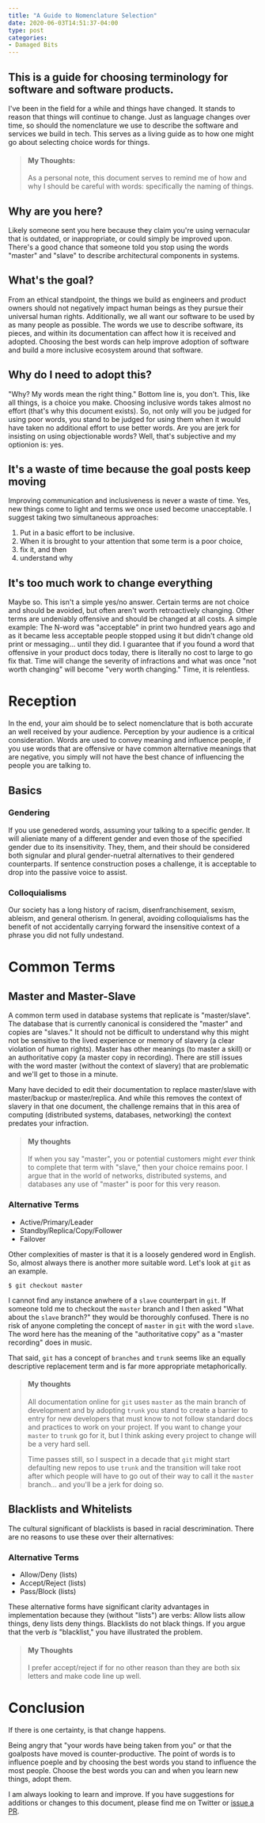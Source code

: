 ```yaml
---
title: "A Guide to Nomenclature Selection"
date: 2020-06-03T14:51:37-04:00
type: post
categories:
- Damaged Bits
---
```


## This is a guide for choosing terminology for software and software products.

I've been in the field for a while and things have changed.  It stands to reason that things
will continue to change.  Just as language changes over time, so should the nomenclature we
use to describe the software and services we build in tech.  This serves as a living guide
as to how one might go about selecting choice words for things.

> #### My Thoughts:
> As a personal note, this document serves to remind me of how and why I should be careful
> with words: specifically the naming of things.

## Why are you here?

Likely someone sent you here because they claim you're using vernacular that is outdated, or
inappropriate, or could simply be improved upon.  There's a good chance that someone told you
stop using the words "master" and "slave" to describe architectural components in systems.

## What's the goal?

From an ethical standpoint, the things we build as engineers and product owners should not
negatively impact human beings as they pursue their universal human rights.
Additionally, we all want our software to be used by as many
people as possible.  The words we use to describe software, its pieces, and within its
documentation can affect how it is received and adopted.  Choosing the best words can
help improve adoption of software and build a more inclusive ecosystem around that software.

## Why do I need to adopt this?

"Why? My words mean the right thing."  Bottom line is, you don't.  This, like all things,
is a choice you make.  Choosing inclusive words takes almost no effort (that's why this
document exists).  So, not only will you be judged for using poor words, you stand to be
judged for using them when it would have taken no additional effort to use better words.
Are you are jerk for insisting on using objectionable words?  Well, that's subjective and
my optionion is: yes.

## It's a waste of time because the goal posts keep moving

Improving communication and inclusiveness is never a waste of time.  Yes, new things come
to light and terms we once used become unacceptable.  I suggest taking two simultaneous
approaches:

1. Put in a basic effort to be inclusive.
2. When it is brought to your attention that some term is a poor choice,
  1. fix it, and then
  2. understand why

## It's too much work to change everything

Maybe so. This isn't a simple yes/no answer. Certain terms are not choice and should be
avoided, but often aren't worth retroactively changing.  Other terms are undeniably offensive
and should be changed at all costs.  A simple example: The N-word was "acceptable" in print two
hundred years ago and as it became less acceptable people stopped using it but didn't change
old print or messaging... until they did.  I guarantee that if you found a word that offensive
in your product docs today, there is literally no cost to large to go fix that.  Time will
change the severity of infractions and what was once "not worth changing" will become "very
worth changing."  Time, it is relentless.

# Reception

In the end, your aim should be to select nomenclature that is both accurate an well received
by your audience.  Perception by your audience is a critical consideration.  Words are used
to convey meaning and influence people, if you use words that are offensive or have common
alternative meanings that are negative, you simply will not have the best chance of influencing
the people you are talking to.

## Basics

### Gendering

If you use genedered words, assuming your talking to a specific gender.  It will alieniate
many of a different gender and even those of the specified gender due to its insensitivity.
They, them, and their should be considered both signular and plural gender-nuetral alternatives
to their gendered counterparts.  If sentence construction poses a challenge, it is acceptable
to drop into the passive voice to assist.

### Colloquialisms

Our society has a long history of racism, disenfranchisement, sexism, ableism, and general
otherism.  In general, avoiding colloquialisms has the benefit of not accidentally carrying
forward the insensitive context of a phrase you did not fully undestand.

# Common Terms

## Master and Master-Slave

A common term used in database systems that replicate is "master/slave".  The database that is
currently canonical is considered the "master" and copies are "slaves."  It should not be
difficult to understand why this might not be sensitive to the lived experience or memory of
slavery (a clear violation of human rights).  Master has other meanings (to master a skill)
or an authoritative copy (a master copy in recording). There are still issues with the word
master (without the context of slavery) that are problematic and we'll get to those in a
minute.

Many have decided to edit their documentation to replace master/slave with master/backup or
master/replica. And while this removes the context of slavery in that one document, the
challenge remains that in this area of computing (distributed systems, databases, networking)
the context predates your infraction.

> #### My thoughts
> If when you say "master", you or potential customers might *ever* think to complete
> that term with "slave," then your choice remains poor.  I argue that in the world of
> networks, distributed systems, and databases any use of "master" is poor for this very
> reason.

### Alternative Terms

 * Active/Primary/Leader
 * Standby/Replica/Copy/Follower
 * Failover

Other complexities of master is that it is a loosely gendered word in English.  So, almost
always there is another more suitable word.  Let's look at `git` as an example.

`$ git checkout master`

I cannot find any instance anwhere of a `slave` counterpart in `git`.  If someone told me
to checkout the `master` branch and I then asked "What about the `slave` branch?" they would
be thoroughly confused.  There is no risk of anyone completing the concept of `master` in `git`
with the word `slave`.  The word here has the meaning of the "authoritative copy" as a
"master recording" does in music.

That said, `git` has a concept of `branches` and `trunk` seems like an equally descriptive
replacement term and is far more appropriate metaphorically.

> #### My thoughts
> All documentation online for `git` uses `master` as the main branch of development and
> by adopting `trunk` you stand to create a barrier to entry for new developers that must
> know to not follow standard docs and practices to work on your project.  If you want to
> change your `master` to `trunk` go for it, but I think asking every project to change
> will be a very hard sell.
>
> Time passes still, so I suspect in a decade that `git` might start defaulting new repos
> to use `trunk` and the transition will take root after which people will have to go
> out of their way to call it the `master` branch... and you'll be a jerk for doing so.

## Blacklists and Whitelists

The cultural significant of blacklists is based in racial descrimination.  There are no
reasons to use these over their alternatives:

### Alternative Terms

 * Allow/Deny (lists)
 * Accept/Reject (lists)
 * Pass/Block (lists)

These alternative forms have significant clarity advantages in implementation because
they (without "lists") are verbs: Allow lists allow things, deny lists deny things.
Blacklists do not black things. If you argue that the verb *is* "blacklist," you have
illustrated the problem.

> #### My Thoughts
> I prefer accept/reject if for no other reason than they are both six letters and
> make code line up well.

# Conclusion

If there is one certainty, is that change happens.

Being angry that "your words have being taken from you" or that the goalposts have moved
is counter-productive.  The point of words is to influence poeple and by choosing the best
words you stand to influence the most people.  Choose the best words you can and when
you learn new things, adopt them.

I am always looking to learn and improve.  If you have suggestions for additions or changes
to this document, please find me on Twitter or [issue a PR](https://github.com/postwait/esoteric-curio).


